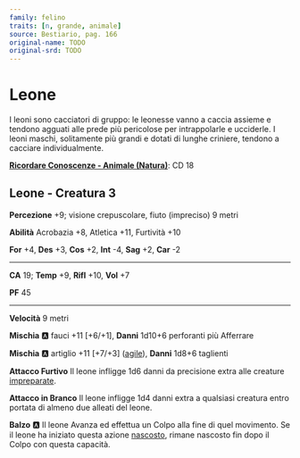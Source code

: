 ```yaml
---
family: felino
traits: [n, grande, animale]
source: Bestiario, pag. 166
original-name: TODO
original-srd: TODO
---
```


# Leone

I leoni sono cacciatori di gruppo: le leonesse vanno a caccia assieme e tendono agguati alle prede più pericolose per intrappolarle e ucciderle. I leoni maschi, solitamente più grandi e dotati di lunghe criniere, tendono a cacciare individualmente.

**[Ricordare Conoscenze - Animale (Natura)](/azioni/ricordare-conoscenze)**: CD 18

## Leone - Creatura 3

**Percezione** +9; visione crepuscolare, fiuto (impreciso) 9 metri

**Abilità** Acrobazia +8, Atletica +11, Furtività +10

**For** +4, **Des** +3, **Cos** +2, **Int** -4, **Sag** +2, **Car** -2

***

**CA** 19; **Temp** +9, **Rifl** +10, **Vol** +7

**PF** 45

***

**Velocità** 9 metri

**Mischia** :a: fauci +11 \[+6/+1], **Danni** 1d10+6 perforanti più Afferrare

**Mischia** :a: artiglio +11 \[+7/+3] ([agile](/tratti/agile)), **Danni** 1d8+6 taglienti

**Attacco Furtivo** Il leone infligge 1d6 danni da precisione extra alle creature [impreparate](/condizioni/impreparato).

**Attacco in Branco** Il leone infligge 1d4 danni extra a qualsiasi creatura entro portata di almeno due alleati del leone.

**Balzo** :a: Il leone Avanza ed effettua un Colpo alla fine di quel movimento. Se il leone ha iniziato questa azione [nascosto](/condizioni/nascosto), rimane nascosto fin dopo il Colpo con questa capacità.
